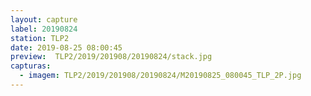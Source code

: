 ```yaml
---
layout: capture
label: 20190824
station: TLP2
date: 2019-08-25 08:00:45
preview:  TLP2/2019/201908/20190824/stack.jpg
capturas:
  - imagem: TLP2/2019/201908/20190824/M20190825_080045_TLP_2P.jpg
---
```

